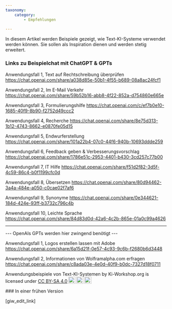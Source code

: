```yaml
---
taxonomy:
    category:
        - Empfehlungen
        
---
```

In diesem Artikel werden Beispiele gezeigt, wie Text-KI-Systeme verwendet werden können. Sie sollen als Inspiration dienen und werden stetig erweitert. 

### Links zu Beispielchat mit ChatGPT & GPTs
Anwendungsfall 1, Text auf Rechtschreibung überprüfen <https://chat.openai.com/share/a038d85e-50b1-4f55-b689-08a8ac24fcf1>

Anwendungsfall 2, Im E-Mail Verkehr <https://chat.openai.com/share/59b52b16-abb8-4f22-852a-d754860e665e>

Anwendungsfall 3, Formulierungshilfe <https://chat.openai.com/c/ef7b0e10-1685-40f9-8b90-f2752d49ccc2>

Anwendungsfall 4, Recherche <https://chat.openai.com/share/8e75d313-1b12-4743-8662-e0870fe05d15>

Anwendungsfall 5, Endwurferstellung <https://chat.openai.com/share/101a22b4-07c0-44f6-940b-10693ddde259>

Anwendungsfall 6, Feedback geben & Verbesserungsvorschlag <https://chat.openai.com/share/1786e51c-2953-4401-b430-3cd257c77b00> <!-- Sollte dringend verbessert werden -->

Anwendungsfall 7, IT Hilfe <https://chat.openai.com/share/f51d2f82-3d5f-4c59-86c4-b0f1199cfc0d>

Anwendungsfall 8, Übersetzen <https://chat.openai.com/share/80d94462-3a4a-484e-a050-c0cae02f7af6>

Anwendungsfall 9, Synonyme  <https://chat.openai.com/share/0e344621-184d-424e-93ff-b3732c796c4b>

Anwendungsfall 10, Leichte Sprache <https://chat.openai.com/share/84d83d0d-42a6-4c2b-865e-01a0c99a4626>

<hr>
--- OpenAIs GPTs werden hier zwingend benötigt ---

Anwendungsfall 1, Logos erstellen lassen mit Adobe https://chat.openai.com/share/6a15d21f-0e57-4c93-9c6b-f2680b6d3448

Anwendungsfall 2, Informationen von Wolframalpha.com erfragen https://chat.openai.com/share/c8ada03e-4e0d-40f9-b0dc-7327d18f0711

 <p xmlns:cc="http://creativecommons.org/ns#" xmlns:dct="http://purl.org/dc/terms/"><span property="dct:title">Anwendungsbeispiele von Text-KI-Systemen</span> by <span property="cc:attributionName">Ki-Workshop.org</span> is licensed under <a href="https://creativecommons.org/licenses/by-sa/4.0/?ref=chooser-v1" target="_blank" rel="license noopener noreferrer" style="display:inline-block;">CC BY-SA 4.0<img style="height:22px!important;margin-left:3px;vertical-align:text-bottom;" src="https://mirrors.creativecommons.org/presskit/icons/cc.svg?ref=chooser-v1" alt=""><img style="height:22px!important;margin-left:3px;vertical-align:text-bottom;" src="https://mirrors.creativecommons.org/presskit/icons/by.svg?ref=chooser-v1" alt=""><img style="height:22px!important;margin-left:3px;vertical-align:text-bottom;" src="https://mirrors.creativecommons.org/presskit/icons/sa.svg?ref=chooser-v1" alt=""></a></p> 
### In einer frühen Version

[giw_edit_link]

